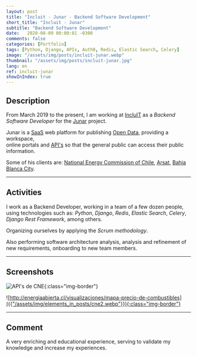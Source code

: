 ```yaml
---
layout: post
title: "Incluit - Junar - Backend Software Development"
short_title: "Incluit - Junar"
subtitle: "Backend Software Development"
date:   2020-08-09 00:00:01 -0300
comments: false
categories: [Portfolio]
tags: [Python, Django, APIs, Auth0, Redis, Elastic Search, Celery]
image: "/assets/img/posts/incluit-junar.webp"
thumbnail: "/assets/img/posts/incluit-junar.jpg"
lang: en
ref: incluit-junar
showInIndex: true
---
```


## Description

From March 2019 to the present, I am working at [IncluIT](https://incluit.com/) as a _Backend Software Developer_ 
for the [Junar](https://junar.com/) project.

Junar is a [SaaS](https://en.wikipedia.org/wiki/Software_as_a_service) web platform for publishing 
[Open Data](https://en.wikipedia.org/wiki/Open_data), providing a workspace,  
online portals and [API's](https://en.wikipedia.org/wiki/Application_programming_interface) so that the general public 
can access their public information.

Some of his clients are:
[National Energy Commission of Chile](https://desarrolladores.energiaabierta.cl/),
[Arsat](https://datos.arsat.com.ar/), [Bahia Blanca City](https://datos.bahia.gob.ar/).

---

## Activities



I work as a Backend Developer, working in a team of a few dozen people, using technologies such as: 
_Python_, _Django_, _Redis_, _Elastic Search_, _Celery_, _Django Rest Framework_, among others.

Organizing ourselves by applying the _Scrum methodology_.


Also performing software architecture analysis, analysis and refinement of new requirements, onboarding
to new team members.

---

## Screenshots

![API's de CNE]({{"/assets/img/elements_in_posts/cne.webp"}}){:class="img-border"}

![http://energiaabierta.cl/visualizaciones/mapa-precio-de-combustibles]({{"/assets/img/elements_in_posts/cne2.webp"}}){:class="img-border"}

---

## Comment

A very enriching and educational experience, serving to validate my knowledge and increase my experiences.
